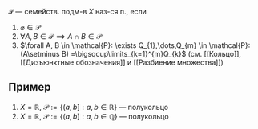 $\mathcal{P}$ — семейств. подм-в $X$ наз-ся п., если
1. $\varnothing \in \mathcal{P}$
2. $\forall A,B \in \mathcal{P}\implies A\cap B \in \mathcal{P}$
3. $\forall A, B \in \mathcal{P}: \exists Q_{1},\dots,Q_{m} \in \mathcal{P}: (A\setminus B) =\bigsqcup\limits_{k=1}^{m}Q_{k}$
(см. [[Кольцо]], [[Дизъюнктные обозначения]] и [[Разбиение множества]])

## Пример

1. $X =\mathbb{R},\ \mathcal{P}:=\{ (a,b]:a,b \in \mathbb{R} \}$ — полукольцо
2. $X=\mathbb{R},\ \mathcal{P}:=\{ (a,b]: a,b \in \mathbb{Q} \}$ — полукольцо